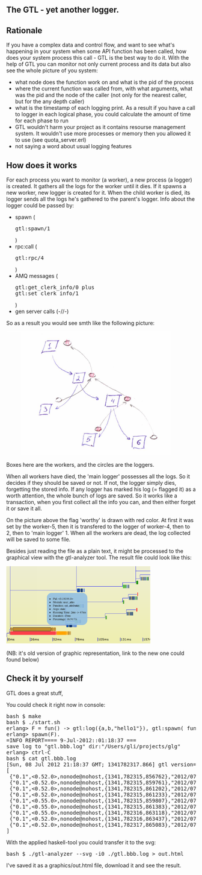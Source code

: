 The GTL - yet another logger.
----------------------------

Rationale
---------
If you have a complex data and control flow, and want to see what's happening
in your system  when some API function has been called, how does your system 
process this call - GTL is the best way to do it. 
With the help of GTL you can monitor not only current process and its data
but also see the whole picture of you system:
- what node does the function work on and what is the pid of the process
- where the current function was called from, with what arguments,
  what was the pid and the node of the caller
    (not only for the nearest caller, but for the any depth caller)
- what is the timestamp of each logging print. As a result if you have a call
  to logger in each logical phase, you could calculate the amount of time 
  for each phase to run
- GTL wouldn't harm your project as it contains resourse management system.
  It wouldn't use more processes or memory then you allowed it to use 
    (see quota_server.erl)
- not saying a word about usual logging features


How does it works
-----------------

For each process you want to monitor (a worker), 
a new process (a logger) is created.  It gathers all the logs for the worker
until it dies. If it spawns a new worker, new logger is created for it.
When the child worker is died, its logger sends all the logs he's gathered
to the parent's logger. 
Info about the logger could be passed by:
- spawn (<pre>gtl:spawn/1</pre>)
- rpc:call (<pre>gtl:rpc/4</pre>)
- AMQ messages (<pre>gtl:get_clerk_info/0 plus gtl:set_clerk_info/1</pre>)
- gen server calls (-//-)

So as a result you would see smth like the following
picture:

![Workers and loggers](https://github.com/Spawnfest2012/glg/raw/master/graphics/workers-and-loggers.png "Workers and loggers")

Boxes here are the workers, and the circles are the loggers.

When all workers have died, the 'main logger' possesses all the logs.
So it decides if they should be saved or not. If not, the logger simply dies, 
forgetting the stored info. If any logger has marked his log (= flagged it) as
a worth attention, the whole bunch of logs are saved.
So it works like a transaction, when you first collect all the info you can,
and then either forget it or save it all.

On the picture above the flag 'worthy' is drawn with red color. 
At first it was set by the worker-5, then it is 
transfered to the logger of worker-4, then to 2, then to 'main logger' 1. When 
all the workers are dead, the log collected will be saved to some file.

Besides just reading the file as a plain text, it might be processed to the 
graphical view with the gtl-analyzer tool. The result file could look like this:

![Graphic representation of GTL logs](https://github.com/Spawnfest2012/glg/raw/master/graphics/svg-example.png "Graphic representation of GTL logs")


(NB: it's old version of graphic representation, link to the new one could 
found below)

Check it by yourself
--------------------

GTL does a great stuff, 

You could check it right now in console:
<pre>
bash $ make
bash $ ./start.sh
erlang> F = fun() -> gtl:log({a,b,"hello1"}), gtl:spawn( fun() -> gtl:log({a,c,"hello2"}) end), gtl:mark("bbb") end.
erlang> spawn(F).
=INFO REPORT==== 9-Jul-2012::01:18:37 ===
save log to "gtl.bbb.log" dir:"/Users/gli/projects/glg"
erlang> ctrl-C
bash $ cat gtl.bbb.log 
[Sun, 08 Jul 2012 21:18:37 GMT; 1341782317.866] gtl version=0.1
[
 {"0.1",<0.52.0>,nonode@nohost,{1341,782315,856762},"2012/07/09 01:18:35",{a,b,"hello1"}},
 {"0.1",<0.52.0>,nonode@nohost,{1341,782315,859761},"2012/07/09 01:18:35",{gtl,marked,"bbb"}},
 {"0.1",<0.52.0>,nonode@nohost,{1341,782315,861202},"2012/07/09 01:18:35",{gtl,handle_down_client,<0.50.0>}},
 {"0.1",<0.52.0>,nonode@nohost,{1341,782315,861233},"2012/07/09 01:18:35",{gtl,register_child,<0.55.0>}},
 {"0.1",<0.55.0>,nonode@nohost,{1341,782315,859807},"2012/07/09 01:18:35",{a,c,"hello2"}},
 {"0.1",<0.55.0>,nonode@nohost,{1341,782315,861383},"2012/07/09 01:18:35",{gtl,handle_down_client,<0.54.0>}},
 {"0.1",<0.55.0>,nonode@nohost,{1341,782316,863118},"2012/07/09 01:18:36",{gtl,handle_stop_clerk,<0.55.0>}},
 {"0.1",<0.52.0>,nonode@nohost,{1341,782316,863437},"2012/07/09 01:18:36",{gtl,handle_down_child,<0.55.0>}},
 {"0.1",<0.52.0>,nonode@nohost,{1341,782317,865083},"2012/07/09 01:18:37",{gtl,handle_stop_clerk,<0.52.0>}}
]
</pre>

With the applied haskell-tool you could transfer it to the svg:
<pre>
bash $ ./gtl-analyzer --svg -i0 ./gtl.bbb.log > out.html
</pre>
I've saved it as a graphics/out.html file, download it and see the result.
